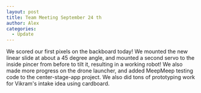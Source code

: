 ```yaml
---
layout: post
title: Team Meeting September 24 th
author: Alex
categories:
  - Update
---
```

We scored our first pixels on the backboard today! We mounted the new linear slide at about a 45 degree angle, and mounted a second servo to the inside pincer from before to tilt it, resulting in a working robot! We also made more progress on the drone launcher, and added MeepMeep testing code to the center-stage-app project. We also did tons of prototyping work for Vikram's intake idea using cardboard.